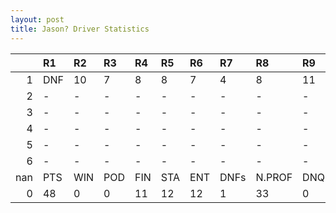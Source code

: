 ```yaml
---
layout: post 
title: Jason? Driver Statistics
--- 
```


|     | R1   | R2   | R3   | R4   | R5   | R6   | R7   | R8     | R9   | R10   | R11   | R12   | Points   | Pos   |
|----:|:-----|:-----|:-----|:-----|:-----|:-----|:-----|:-------|:-----|:------|:------|:------|:---------|:------|
|   1 | DNF  | 10   | 7    | 8    | 8    | 7    | 4    | 8      | 11   | 15    | 12    | 4     | 70.0     | 6.0   |
|   2 | -    | -    | -    | -    | -    | -    | -    | -      | -    | -     | -     | -     | 105.0    | 3.0   |
|   3 | -    | -    | -    | -    | -    | -    | -    | -      | -    | -     | -     | -     | 129.0    | 3.0   |
|   4 | -    | -    | -    | -    | -    | -    | -    | -      | -    | -     | -     | -     | 131.0    | 2.0   |
|   5 | -    | -    | -    | -    | -    | -    | -    | -      | -    | -     | -     | -     | 60.0     | 8.0   |
|   6 | -    | -    | -    | -    | -    | -    | -    | -      | -    | nan   | nan   | nan   | 103.0    | 1.0   |
| nan | PTS  | WIN  | POD  | FIN  | STA  | ENT  | DNFs | N.PROF | DNQ  | %FIN  | PPR   | BST   | CHA      | RNK   |
|   0 | 48   | 0    | 0    | 11   | 12   | 12   | 1    | 33     | 0    | 91.67 | 4.0   | 4     | 0.0      | 27.0  |